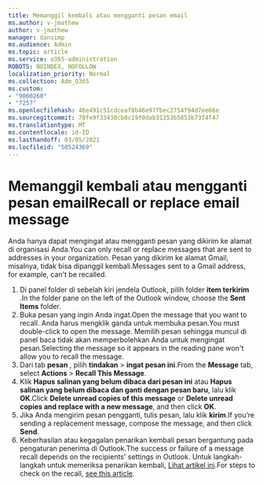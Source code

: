 ```yaml
---
title: Memanggil kembali atau mengganti pesan email
ms.author: v-jmathew
author: v-jmathew
manager: dansimp
ms.audience: Admin
ms.topic: article
ms.service: o365-administration
ROBOTS: NOINDEX, NOFOLLOW
localization_priority: Normal
ms.collection: Adm_O365
ms.custom:
- "9000260"
- "7257"
ms.openlocfilehash: 46e491c51cdceaf8b46e97fbec2754f94d7ee66e
ms.sourcegitcommit: 78fe9f33438cb0c19f0dab31253b5853b73f4f47
ms.translationtype: MT
ms.contentlocale: id-ID
ms.lasthandoff: 03/05/2021
ms.locfileid: "50524369"
---
```

# <a name="recall-or-replace-email-message"></a><span data-ttu-id="e9c41-102">Memanggil kembali atau mengganti pesan email</span><span class="sxs-lookup"><span data-stu-id="e9c41-102">Recall or replace email message</span></span>

<span data-ttu-id="e9c41-103">Anda hanya dapat mengingat atau mengganti pesan yang dikirim ke alamat di organisasi Anda.</span><span class="sxs-lookup"><span data-stu-id="e9c41-103">You can only recall or replace messages that are sent to addresses in your organization.</span></span> <span data-ttu-id="e9c41-104">Pesan yang dikirim ke alamat Gmail, misalnya, tidak bisa dipanggil kembali.</span><span class="sxs-lookup"><span data-stu-id="e9c41-104">Messages sent to a Gmail address, for example, can't be recalled.</span></span>

1. <span data-ttu-id="e9c41-105">Di panel folder di sebelah kiri jendela Outlook, pilih folder **item terkirim** .</span><span class="sxs-lookup"><span data-stu-id="e9c41-105">In the folder pane on the left of the Outlook window, choose the **Sent Items** folder.</span></span>
2. <span data-ttu-id="e9c41-106">Buka pesan yang ingin Anda ingat.</span><span class="sxs-lookup"><span data-stu-id="e9c41-106">Open the message that you want to recall.</span></span> <span data-ttu-id="e9c41-107">Anda harus mengklik ganda untuk membuka pesan.</span><span class="sxs-lookup"><span data-stu-id="e9c41-107">You must double-click to open the message.</span></span> <span data-ttu-id="e9c41-108">Memilih pesan sehingga muncul di panel baca tidak akan memperbolehkan Anda untuk mengingat pesan.</span><span class="sxs-lookup"><span data-stu-id="e9c41-108">Selecting the message so it appears in the reading pane won't allow you to recall the message.</span></span>
3. <span data-ttu-id="e9c41-109">Dari tab **pesan** , pilih **tindakan**  >  **ingat pesan ini**.</span><span class="sxs-lookup"><span data-stu-id="e9c41-109">From the **Message** tab, select **Actions** > **Recall This Message**.</span></span>
4. <span data-ttu-id="e9c41-110">Klik **Hapus salinan yang belum dibaca dari pesan ini** atau **Hapus salinan yang belum dibaca dan ganti dengan pesan baru**, lalu klik **OK**.</span><span class="sxs-lookup"><span data-stu-id="e9c41-110">Click **Delete unread copies of this message** or **Delete unread copies and replace with a new message**, and then click **OK**.</span></span>
5. <span data-ttu-id="e9c41-111">Jika Anda mengirim pesan pengganti, tulis pesan, lalu klik **kirim**.</span><span class="sxs-lookup"><span data-stu-id="e9c41-111">If you’re sending a replacement message, compose the message, and then click **Send**.</span></span>
6. <span data-ttu-id="e9c41-112">Keberhasilan atau kegagalan penarikan kembali pesan bergantung pada pengaturan penerima di Outlook.</span><span class="sxs-lookup"><span data-stu-id="e9c41-112">The success or failure of a message recall depends on the recipients' settings in Outlook.</span></span> <span data-ttu-id="e9c41-113">Untuk langkah-langkah untuk memeriksa penarikan kembali, [Lihat artikel ini](https://support.office.com/article/recall-or-replace-an-email-message-that-you-sent-35027f88-d655-4554-b4f8-6c0729a723a0#tocheck).</span><span class="sxs-lookup"><span data-stu-id="e9c41-113">For steps to check on the recall, [see this article](https://support.office.com/article/recall-or-replace-an-email-message-that-you-sent-35027f88-d655-4554-b4f8-6c0729a723a0#tocheck).</span></span>
